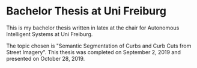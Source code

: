 # Bachelor Thesis at Uni Freiburg
This is my bachelor thesis written in latex at the chair for Autonomous Intelligent Systems at Uni Freiburg.

The topic chosen is "Semantic Segmentation of Curbs and Curb Cuts from Street Imagery".
This thesis was completed on September 2, 2019 and presented on October 28, 2019.
